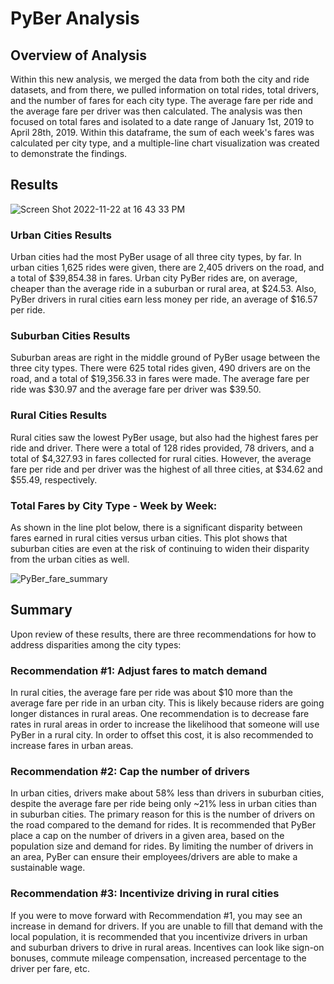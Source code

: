 # PyBer Analysis
## Overview of Analysis
Within this new analysis, we merged the data from both the city and ride datasets, and from there, we pulled information on total rides, total drivers, and the number of fares for each city type. The average fare per ride and the average fare per driver was then calculated. 
The analysis was then focused on total fares and isolated to a date range of January 1st, 2019 to April 28th, 2019. Within this dataframe, the sum of each week's fares was calculated per city type, and a multiple-line chart visualization was created to demonstrate the findings.

## Results

![Screen Shot 2022-11-22 at 16 43 33 PM](https://user-images.githubusercontent.com/114192448/203450958-40563be2-e191-406f-9a01-a6324e38ba5e.png)

### Urban Cities Results
Urban cities had the most PyBer usage of all three city types, by far. In urban cities 1,625 rides were given, there are 2,405 drivers on the road, and a total of $39,854.38 in fares. Urban city PyBer rides are, on average, cheaper than the average ride in a suburban or rural area, at $24.53. Also, PyBer drivers in rural cities earn less money per ride, an average of $16.57 per ride. 

### Suburban Cities Results
Suburban areas are right in the middle ground of PyBer usage between the three city types. There were 625 total rides given, 490 drivers are on the road, and a total of $19,356.33 in fares were made. The average fare per ride was $30.97 and the average fare per driver was $39.50.

### Rural Cities Results
Rural cities saw the lowest PyBer usage, but also had the highest fares per ride and driver. There were a total of 128 rides provided, 78 drivers, and a total of $4,327.93 in fares collected for rural cities. However, the average fare per ride and per driver was the highest of all three cities, at $34.62 and $55.49, respectively.

### Total Fares by City Type - Week by Week:
As shown in the line plot below, there is a significant disparity between fares earned in rural cities versus urban cities. This plot shows that suburban cities are even at the risk of continuing to widen their disparity from the urban cities as well. 

![PyBer_fare_summary](https://user-images.githubusercontent.com/114192448/203450922-7e02fc3f-2510-4471-81e0-198483f4be8f.png)

## Summary
Upon review of these results, there are three recommendations for how to address disparities among the city types:
### Recommendation #1: Adjust fares to match demand
In rural cities, the average fare per ride was about $10 more than the average fare per ride in an urban city. This is likely because riders are going longer distances in rural areas. One recommendation is to decrease fare rates in rural areas in order to increase the likelihood that someone will use PyBer in a rural city. In order to offset this cost, it is also recommended to increase fares in urban areas.
 
### Recommendation #2: Cap the number of drivers  
In urban cities, drivers make about 58% less than drivers in suburban cities, despite the average fare per ride being only ~21% less in urban cities than in suburban cities. The primary reason for this is the number of drivers on the road compared to the demand for rides. It is recommended that PyBer place a cap on the number of drivers in a given area, based on the population size and demand for rides. By limiting the number of drivers in an area, PyBer can ensure their employees/drivers are able to make a sustainable wage.

### Recommendation #3: Incentivize driving in rural cities
If you were to move forward with Recommendation #1, you may see an increase in demand for drivers. If you are unable to fill that demand with the local population, it is recommended that you incentivize drivers in urban and suburban drivers to drive in rural areas. Incentives can look like sign-on bonuses, commute mileage compensation, increased percentage to the driver per fare, etc.


